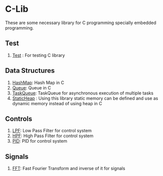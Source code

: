 # C-Lib
These are some necessary library for C programming specially embedded programming.  
## Test
1. [Test](https://petermultiverse.super.site/136a729280a64fcb8cae11dc793af5fc) : For testing C library
## Data Structures
1. [HashMap](https://petermultiverse.super.site/556c5c7701af4845b65563c26636882e): Hash Map in C
2. [Queue](https://petermultiverse.super.site/973bc922b35a4a588255482ca56eedeb): Queue in C
3. [TaskQueue](https://petermultiverse.super.site/97c76d02381444ad916a0bdd324fc00b): TaskQueue for asynchronous execution of multiple tasks
4. [StaticHeap](https://petermultiverse.super.site/535737d0b73d493d9d4f25bbea51f7e5) : Using this library static memory can be defined and use as dynamic memory instead of using heap in C

## Controls
1. [LPF](https://petermultiverse.super.site/2a44b77743254ea7ae9cd959781ca802): Low Pass Filter for control system
2. [HPF](https://petermultiverse.super.site/e5d07a349ec741dbbea533f7c5aa0c44): High Pass Filter for control system
3. [PID](https://petermultiverse.super.site/c44b968c9587447cae1071b4676ca5b0): PID for control system

## Signals
1. [FFT](https://petermultiverse.super.site/e4ca87f6fe014d98a0ec48004f2ed7f7): Fast Fourier Transform and inverse of it for signals

